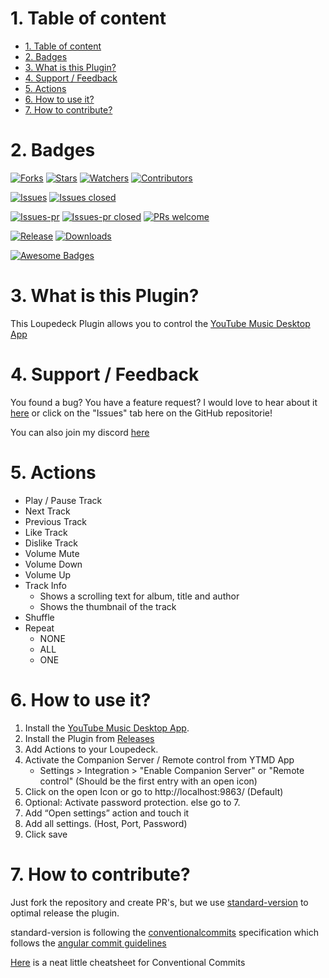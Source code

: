 # 1. Table of content
- [1. Table of content](#1-table-of-content)
- [2. Badges](#2-badges)
- [3. What is this Plugin?](#3-what-is-this-plugin)
- [4. Support / Feedback](#4-support--feedback)
- [5. Actions](#5-actions)
- [6. How to use it?](#6-how-to-use-it)
- [7. How to contribute?](#7-how-to-contribute)

# 2. Badges
[![Forks](https://img.shields.io/github/forks/XeroxDev/Loupedeck-plugin-YTMDesktop?color=blue&style=for-the-badge)](https://github.com/XeroxDev/Loupedeck-plugin-YTMDesktop/network/members)
[![Stars](https://img.shields.io/github/stars/XeroxDev/Loupedeck-plugin-YTMDesktop?color=yellow&style=for-the-badge)](https://github.com/XeroxDev/Loupedeck-plugin-YTMDesktop/stargazers)
[![Watchers](https://img.shields.io/github/watchers/XeroxDev/Loupedeck-plugin-YTMDesktop?color=lightgray&style=for-the-badge)](https://github.com/XeroxDev/Loupedeck-plugin-YTMDesktop/watchers)
[![Contributors](https://img.shields.io/github/contributors/XeroxDev/Loupedeck-plugin-YTMDesktop?color=green&style=for-the-badge)](https://github.com/XeroxDev/Loupedeck-plugin-YTMDesktop/graphs/contributors)

[![Issues](https://img.shields.io/github/issues/XeroxDev/Loupedeck-plugin-YTMDesktop?color=yellow&style=for-the-badge)](https://github.com/XeroxDev/Loupedeck-plugin-YTMDesktop/issues)
[![Issues closed](https://img.shields.io/github/issues-closed/XeroxDev/Loupedeck-plugin-YTMDesktop?color=yellow&style=for-the-badge)](https://github.com/XeroxDev/Loupedeck-plugin-YTMDesktop/issues?q=is%3Aissue+is%3Aclosed)

[![Issues-pr](https://img.shields.io/github/issues-pr/XeroxDev/Loupedeck-plugin-YTMDesktop?color=yellow&style=for-the-badge)](https://github.com/XeroxDev/Loupedeck-plugin-YTMDesktop/pulls)
[![Issues-pr closed](https://img.shields.io/github/issues-pr-closed/XeroxDev/Loupedeck-plugin-YTMDesktop?color=yellow&style=for-the-badge)](https://github.com/XeroxDev/Loupedeck-plugin-YTMDesktop/pulls?q=is%3Apr+is%3Aclosed)
[![PRs welcome](https://img.shields.io/badge/PRs-welcome-brightgreen.svg?style=for-the-badge)](https://github.com/XeroxDev/Loupedeck-plugin-YTMDesktop/compare)

<!-- [![Build](https://img.shields.io/github/workflow/status/XeroxDev/Loupedeck-plugin-YTMDesktop/CI-CD?style=for-the-badge)](https://github.com/XeroxDev/Loupedeck-plugin-YTMDesktop/actions?query=workflow%3A%22CI-CD%22) -->
[![Release](https://img.shields.io/github/release/XeroxDev/Loupedeck-plugin-YTMDesktop?color=black&style=for-the-badge)](https://github.com/XeroxDev/Loupedeck-plugin-YTMDesktop/releases)
[![Downloads](https://img.shields.io/github/downloads/XeroxDev/Loupedeck-plugin-YTMDesktop/total.svg?color=cyan&style=for-the-badge&logo=github)]()

[![Awesome Badges](https://img.shields.io/badge/badges-awesome-green?style=for-the-badge)](https://shields.io)

# 3. What is this Plugin?
This Loupedeck Plugin allows you to control the [YouTube Music Desktop App](https://github.com/ytmdesktop/ytmdesktop)

# 4. Support / Feedback
You found a bug? You have a feature request? I would love to hear about it [here](https://github.com/XeroxDev/Loupedeck-plugin-YTMDesktop/issues/new/choose) or click on the "Issues" tab here on the GitHub repositorie!

You can also join my discord [here](https://s.tswi.me/discord)

# 5. Actions

- Play / Pause Track
- Next Track
- Previous Track
- Like Track
- Dislike Track
- Volume Mute
- Volume Down
- Volume Up
- Track Info
  - Shows a scrolling text for album, title and author
  - Shows the thumbnail of the track
- Shuffle
- Repeat
  - NONE
  - ALL
  - ONE

# 6. How to use it?

1. Install the [YouTube Music Desktop App](https://github.com/ytmdesktop/ytmdesktop).
2. Install the Plugin from [Releases](https://github.com/XeroxDev/Loupedeck-plugin-YTMDesktop/releases)
3. Add Actions to your Loupedeck.
4. Activate the Companion Server / Remote control from YTMD App
    - Settings > Integration > "Enable Companion Server" or "Remote control" (Should be the first entry with an open icon)
5. Click on the open Icon or go to http://localhost:9863/ (Default)
6. Optional: Activate password protection. else go to 7.
7. Add “Open settings” action and touch it
8. Add all settings. (Host, Port, Password)
9. Click save

# 7. How to contribute?

Just fork the repository and create PR's, but we use
[standard-version](https://github.com/conventional-changelog/standard-version) to optimal release the plugin.

standard-version is following the [conventionalcommits](https://www.conventionalcommits.org) specification which follows
the
[angular commit guidelines](https://github.com/angular/angular/blob/22b96b9/CONTRIBUTING.md#-commit-message-guidelines)

[Here](https://kapeli.com/cheat_sheets/Conventional_Commits.docset/Contents/Resources/Documents/index) is a neat little cheatsheet for Conventional Commits
